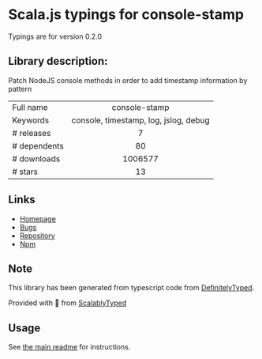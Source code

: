 
# Scala.js typings for console-stamp

Typings are for version 0.2.0

## Library description:
Patch NodeJS console methods in order to add timestamp information by pattern

|                    |                 |
| ------------------ | :-------------: |
| Full name          | console-stamp |
| Keywords           | console, timestamp, log, jslog, debug |
| # releases         | 7 |
| # dependents       | 80 |
| # downloads        | 1006577 |
| # stars            | 13 |

## Links
- [Homepage](https://github.com/starak/node-console-stamp#readme)
- [Bugs](https://github.com/starak/node-console-stamp/issues)
- [Repository](https://github.com/starak/node-console-stamp)
- [Npm](https://www.npmjs.com/package/console-stamp)
    


## Note
This library has been generated from typescript code from [DefinitelyTyped](https://definitelytyped.org).

Provided with :purple_heart: from [ScalablyTyped](https://github.com/oyvindberg/ScalablyTyped)

## Usage
See [the main readme](../../readme.md) for instructions.


